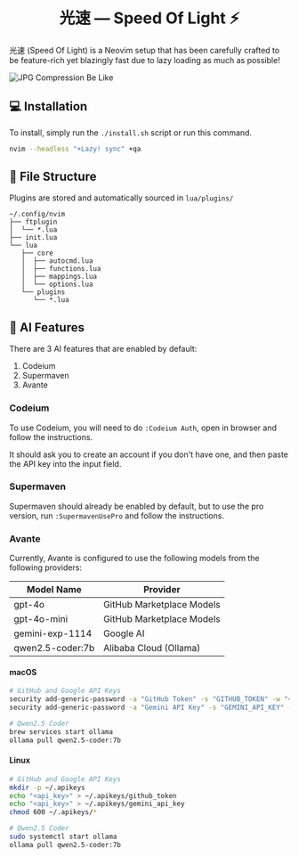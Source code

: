 <div align="center">
    <h1>光速 — Speed Of Light ⚡️</h1>
</div>

光速 (Speed Of Light) is a Neovim setup that has been carefully crafted to be feature-rich yet blazingly fast due to lazy loading as much as possible!

![JPG Compression Be Like](https://github.com/PlatyPew/neovim-init.lua/assets/23520617/93f99d8b-2e1f-4457-a182-51cddc47298d)

## 💻 Installation

To install, simply run the `./install.sh` script or run this command.

```bash
nvim --headless "+Lazy! sync" +qa
```

## 📁 File Structure

Plugins are stored and automatically sourced in `lua/plugins/`

```
~/.config/nvim
├── ftplugin
│  └── *.lua
├── init.lua
└── lua
   ├── core
   │  ├── autocmd.lua
   │  ├── functions.lua
   │  ├── mappings.lua
   │  └── options.lua
   └── plugins
      └── *.lua
```

## 🤖 AI Features

There are 3 AI features that are enabled by default:

1. Codeium
2. Supermaven
3. Avante

### Codeium

To use Codeium, you will need to do `:Codeium Auth`, open in browser and follow the instructions.

It should ask you to create an account if you don't have one, and then paste the API key into the input field.

### Supermaven

Supermaven should already be enabled by default, but to use the pro version, run `:SupermavenUsePro` and follow the instructions.

### Avante

Currently, Avante is configured to use the following models from the following providers:

| Model Name       | Provider                  |
| ---------------- | ------------------------- |
| gpt-4o           | GitHub Marketplace Models |
| gpt-4o-mini      | GitHub Marketplace Models |
| gemini-exp-1114  | Google AI                 |
| qwen2.5-coder:7b | Alibaba Cloud (Ollama)    |

#### macOS

```bash
# GitHub and Google API Keys
security add-generic-password -a "GitHub Token" -s "GITHUB_TOKEN" -w "<api_key>"
security add-generic-password -a "Gemini API Key" -s "GEMINI_API_KEY" -w "<api_key>"

# Qwen2.5 Coder
brew services start ollama
ollama pull qwen2.5-coder:7b
```

#### Linux

```bash
# GitHub and Google API Keys
mkdir -p ~/.apikeys
echo "<api_key>" > ~/.apikeys/github_token
echo "<api_key>" > ~/.apikeys/gemini_api_key
chmod 600 ~/.apikeys/*

# Qwen2.5 Coder
sudo systemctl start ollama
ollama pull qwen2.5-coder:7b
```

